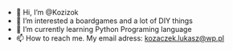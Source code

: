 - 👋 Hi, I’m @Kozizok
- 👀 I’m interested a boardgames and a lot of DIY things
- 🌱 I’m currently learning Python Programing language
- 📫 How to reach me. My email adress: kozaczek.lukasz@wp.pl

<!---
Kozizok/Kozizok is a ✨ special ✨ repository because its `README.md` (this file) appears on your GitHub profile.
You can click the Preview link to take a look at your changes.
--->
